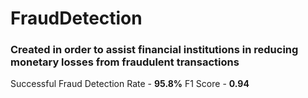 # FraudDetection
### Created in order to assist financial institutions in reducing monetary losses from fraudulent transactions
Successful Fraud Detection Rate - **95.8%**
F1 Score - **0.94**
